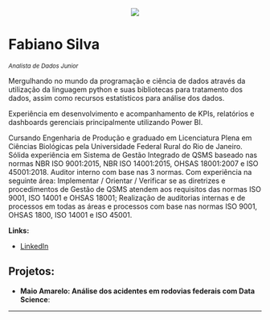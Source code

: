 
<p align="center">
  <img src="banner.png" >
</p>

# Fabiano Silva
<sub>*Analista de Dados Junior*</sub>

Mergulhando no mundo da programação e ciência de dados através da utilização da linguagem python e suas bibliotecas para tratamento dos dados, assim como recursos estatísticos para análise dos dados.

Experiência em desenvolvimento e acompanhamento de KPIs, relatórios e dashboards gerenciais principalmente utilizando Power BI.

Cursando Engenharia de Produção e graduado em Licenciatura Plena em Ciências Biológicas pela Universidade Federal Rural do Rio de Janeiro. Sólida experiência em Sistema de Gestão Integrado de QSMS baseado nas normas NBR ISO 9001:2015, NBR ISO 14001:2015, OHSAS 18001:2007 e ISO 45001:2018. Auditor interno com base nas 3 normas. Com experiência na seguinte área: Implementar / Orientar / Verificar se as diretrizes e procedimentos de Gestão de QSMS atendem aos requisitos das normas ISO 9001, ISO 14001 e OHSAS 18001; Realização de auditorias internas e de processos em todas as áreas e processos com base nas normas ISO 9001, OHSAS 1800, ISO 14001 e ISO 45001. 

**Links:**
* [LinkedIn](https://www.linkedin.com/in/fabiano-soares-da-silva-b312233a/)



## Projetos:

* **Maio Amarelo: Análise dos acidentes em rodovias federais com Data Science**:
---

